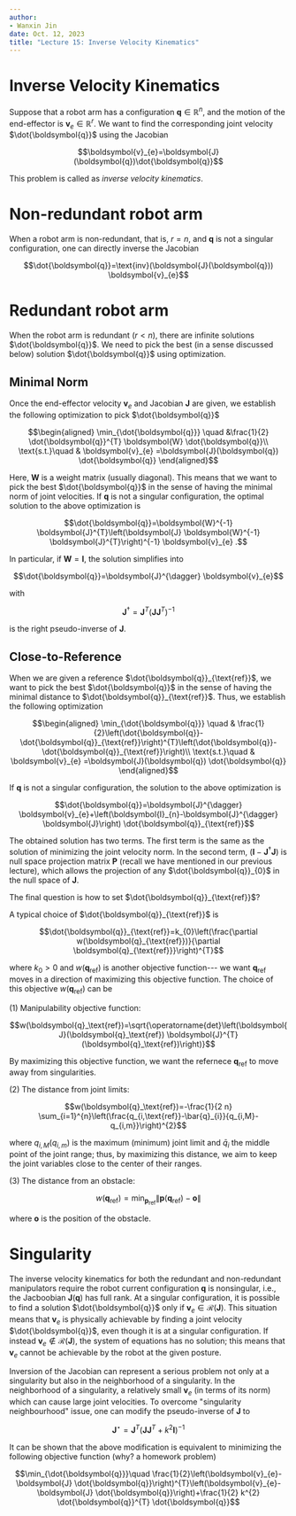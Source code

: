 ```yaml
---
author:
- Wanxin Jin
date: Oct. 12, 2023
title: "Lecture 15: Inverse Velocity Kinematics"
---
```


# Inverse Velocity Kinematics
Suppose that a robot arm has a configuration
$\boldsymbol{q}\in\mathbb{R}^n$, and the motion of the end-effector is
  $\boldsymbol{v}_{e}\in\mathbb{R}^r$. We want to find the
corresponding joint velocity $\dot{\boldsymbol{q}}$ using the Jacobian

$$\boldsymbol{v}_{e}=\boldsymbol{J}(\boldsymbol{q})\dot{\boldsymbol{q}}$$

This problem is called as *inverse velocity kinematics*.

# Non-redundant robot arm

When a robot arm  is non-redundant, that is, $r=n$, and $\boldsymbol{q}$ is not
a singular configuration, one can directly inverse the Jacobian

$$\dot{\boldsymbol{q}}=\text{inv}(\boldsymbol{J}(\boldsymbol{q})) \boldsymbol{v}_{e}$$

# Redundant robot arm

When the robot arm is redundant $(r<n)$,  there are infinite solutions
$\dot{\boldsymbol{q}}$. We need to pick the
best (in a sense discussed below) solution $\dot{\boldsymbol{q}}$ using optimization.

## Minimal Norm

Once the end-effector velocity $\boldsymbol{v}_{e}$ and Jacobian
$\boldsymbol{J}$ are given, we establish the following optimization to
pick $\dot{\boldsymbol{q}}$

$$\begin{aligned}
        \min_{\dot{\boldsymbol{q}}} \quad &\frac{1}{2} \dot{\boldsymbol{q}}^{T} \boldsymbol{W} \dot{\boldsymbol{q}}\\
        \text{s.t.}\quad & \boldsymbol{v}_{e}  =\boldsymbol{J}(\boldsymbol{q}) \dot{\boldsymbol{q}}
    \end{aligned}$$

Here, $\boldsymbol{W}$ is a weight matrix (usually diagonal).
This means that we want to pick the best $\dot{\boldsymbol{q}}$ in the
sense of having the minimal norm of joint velocities. If $\boldsymbol{q}$ is not a singular configuration, the
optimal solution to the above optimization is

$$\dot{\boldsymbol{q}}=\boldsymbol{W}^{-1} \boldsymbol{J}^{T}\left(\boldsymbol{J} \boldsymbol{W}^{-1} \boldsymbol{J}^{T}\right)^{-1} \boldsymbol{v}_{e} .$$

In particular, if $\boldsymbol{W}=\boldsymbol{I}$, the solution
simplifies into

$$\dot{\boldsymbol{q}}=\boldsymbol{J}^{\dagger} \boldsymbol{v}_{e}$$

with 

$$
\boldsymbol{J}^{\dagger}=\boldsymbol{J}^{T}\left(\boldsymbol{J} \boldsymbol{J}^{T}\right)^{-1}
$$

is the right pseudo-inverse of $\boldsymbol{J}$.

## Close-to-Reference

When we are given a reference $\dot{\boldsymbol{q}}_{\text{ref}}$, we want to pick the
best $\dot{\boldsymbol{q}}$ in the sense of having the minimal distance
to $\dot{\boldsymbol{q}}_{\text{ref}}$. Thus, we establish the following
optimization

$$\begin{aligned}
        \min_{\dot{\boldsymbol{q}}} \quad &
        \frac{1}{2}\left(\dot{\boldsymbol{q}}-\dot{\boldsymbol{q}}_{\text{ref}}\right)^{T}\left(\dot{\boldsymbol{q}}-\dot{\boldsymbol{q}}_{\text{ref}}\right)\\
        \text{s.t.}\quad & \boldsymbol{v}_{e}  =\boldsymbol{J}(\boldsymbol{q}) \dot{\boldsymbol{q}}
    \end{aligned}$$

If $\boldsymbol{q}$ is not a singular
configuration, the solution to the above optimization is

$$\dot{\boldsymbol{q}}=\boldsymbol{J}^{\dagger} \boldsymbol{v}_{e}+\left(\boldsymbol{I}_{n}-\boldsymbol{J}^{\dagger} \boldsymbol{J}\right) \dot{\boldsymbol{q}}_{\text{ref}}$$

The obtained solution has two terms. The first term is the same as the
solution of minimizing the joint velocity norm. In the second term,
$\left(\boldsymbol{I}-\boldsymbol{J}^{\dagger} \boldsymbol{J}\right)$ is
null space projection matrix $\boldsymbol{P}$ (recall we have mentioned
in our previous lecture), which allows the projection of any
$\dot{\boldsymbol{q}}_{0}$ in the null space of $\boldsymbol{J}$.

The final question is how to set 
$\dot{\boldsymbol{q}}_{\text{ref}}$?


A typical choice of $\dot{\boldsymbol{q}}_{\text{ref}}$
is

$$\dot{\boldsymbol{q}}_{\text{ref}}=k_{0}\left(\frac{\partial w(\boldsymbol{q}_{\text{ref}})}{\partial \boldsymbol{q}_{\text{ref}}}\right)^{T}$$

where $k_{0}>0$ and $w(\boldsymbol{q}_{\text{ref}})$ is another objective function--- we want ${\boldsymbol{q}}_{\text{ref}}$ moves in a direction of maximizing this objective function. The choice of this objective $w(\boldsymbol{q}_{\text{ref}})$ can be 

\(1\) Manipulability objective function:

$$w(\boldsymbol{q}_\text{ref})=\sqrt{\operatorname{det}\left(\boldsymbol{J}(\boldsymbol{q}_\text{ref}) \boldsymbol{J}^{T}(\boldsymbol{q}_\text{ref})\right)}$$

By maximizing this objective function, we want the refernece $\boldsymbol{q}_\text{ref}$ to move away from
singularities.

\(2\) The distance from joint limits:

$$w(\boldsymbol{q}_\text{ref})=-\frac{1}{2 n} \sum_{i=1}^{n}\left(\frac{q_{i,\text{ref}}-\bar{q}_{i}}{q_{i,M}-q_{i,m}}\right)^{2}$$

where $q_{i,M}\left(q_{i,m}\right)$ is the maximum (minimum) joint limit
and $\bar{q}_{i}$ the middle point of the joint range; thus, by
maximizing this distance, we aim to keep the joint
variables close to the center of their ranges.

\(3\) The distance from an obstacle:

$$w(\boldsymbol{q}_\text{ref})=\min _{\boldsymbol{p}_\text{ref}}\|\boldsymbol{p}(\boldsymbol{q}_\text{ref})-\boldsymbol{o}\|$$

where $\boldsymbol{o}$ is the position  of the
obstacle.

# Singularity

The inverse velocity kinematics for both the redundant and non-redundant
manipulators require the robot current configuration $\boldsymbol{q}$ is
nonsingular, i.e., the Jacboobian $\boldsymbol{J}(\boldsymbol{q})$ has
full rank. At a singular configuration,
it is possible to find a solution
$\dot{\boldsymbol{q}}$ only if
$\boldsymbol{v}_{e} \in \mathcal{R}(\boldsymbol{J})$. This situation
means that  $\boldsymbol{v}_{e}$ is physically achievable by
finding a joint velocity $\dot{\boldsymbol{q}}$, even though it is at a
singular configuration. If instead
$\boldsymbol{v}_{e} \notin \mathcal{R}(\boldsymbol{J})$, the system of
equations has no solution; this means that $\boldsymbol{v}_{e}$ cannot
be achievable by the robot at the given posture.

Inversion of the Jacobian can represent a serious problem not only
at a singularity but also in the neighborhood of a singularity. In the
neighborhood of a singularity, a relatively small $\boldsymbol{v}_{e}$
(in terms of its norm) which can cause large joint velocities. To overcome  "singularity neighbourhood" issue, one can modify the pseudo-inverse of $\boldsymbol{J}$ to

$$\boldsymbol{J}^{\star}=\boldsymbol{J}^{T}\left(\boldsymbol{J} \boldsymbol{J}^{T}+k^{2} \boldsymbol{I}\right)^{-1}$$

 It can be shown that the above modification
is equivalent to minimizing the following objective function (why? a homework problem)

$$\min_{\dot{\boldsymbol{q}}}\quad \frac{1}{2}\left(\boldsymbol{v}_{e}-\boldsymbol{J} \dot{\boldsymbol{q}}\right)^{T}\left(\boldsymbol{v}_{e}-\boldsymbol{J} \dot{\boldsymbol{q}}\right)+\frac{1}{2} k^{2} \dot{\boldsymbol{q}}^{T} \dot{\boldsymbol{q}}$$

